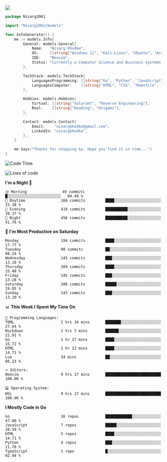 <!-- Banner -->

<img src="https://i.imgur.com/mz4ym1F.png" style="max-height:550px"/>

<!-- Coded Intro -->

```go
package Nisarg2061

import "Nisarg2061/models"

func InfoGenerator() {
	me := models.Info{
		General: models.General{
			Name:   "Nisarg Khodke",
			OS:     []string{"Windows 11", "Kali-Linux", "Ubuntu", "Arch Linux"},
			IDE:    "Neovim",
			Status: "Currently a Computer Science and Business Systems Student.",
		},

		TechStack: models.TechStack{
			LanguagesProgramming: []string{"Go", "Python", "JavaScript", "C"},
			LanguagesComputer:    []string{"HTML", "CSS", "Makefile", "Docker", "YAML", "JSON", "MARKDOWN"},
		},

		Hobbies: models.Hobbies{
			Virtual: []string{"Valorant", "Reverse Engineering"},
			Real:    []string{"Reading", "Origami"},
		},

		Contact: models.Contact{
			Email:    "nisargkhodke@gmail.com",
			LinkedIn: "nisargkhodke",
		},
	}

	me.Says("Thanks for stopping by. Hope you find it in time...")
}
```
<!--START_SECTION:waka-->
![Code Time](http://img.shields.io/badge/Code%20Time-14%20hrs%2047%20mins-blue)

![Lines of code](https://img.shields.io/badge/From%20Hello%20World%20I%27ve%20Written-5.8%20million%20lines%20of%20code-blue)

**I'm a Night 🦉** 

```text
🌞 Morning                49 commits          █░░░░░░░░░░░░░░░░░░░░░░░░   04.49 % 
🌆 Daytime                168 commits         ████░░░░░░░░░░░░░░░░░░░░░   15.38 % 
🌃 Evening                419 commits         ██████████░░░░░░░░░░░░░░░   38.37 % 
🌙 Night                  456 commits         ██████████░░░░░░░░░░░░░░░   41.76 % 
```
📅 **I'm Most Productive on Saturday** 

```text
Monday                   194 commits         ████░░░░░░░░░░░░░░░░░░░░░   17.77 % 
Tuesday                  90 commits          ██░░░░░░░░░░░░░░░░░░░░░░░   08.24 % 
Wednesday                143 commits         ███░░░░░░░░░░░░░░░░░░░░░░   13.10 % 
Thursday                 169 commits         ████░░░░░░░░░░░░░░░░░░░░░   15.48 % 
Friday                   145 commits         ███░░░░░░░░░░░░░░░░░░░░░░   13.28 % 
Saturday                 208 commits         █████░░░░░░░░░░░░░░░░░░░░   19.05 % 
Sunday                   143 commits         ███░░░░░░░░░░░░░░░░░░░░░░   13.10 % 
```


📊 **This Week I Spent My Time On** 

```text
💬 Programming Languages: 
TOML                     2 hrs 34 mins       ███████░░░░░░░░░░░░░░░░░░   27.64 % 
Markdown                 2 hrs 7 mins        ██████░░░░░░░░░░░░░░░░░░░   22.91 % 
Go                       1 hr 27 mins        ████░░░░░░░░░░░░░░░░░░░░░   15.72 % 
HTML                     1 hr 22 mins        ████░░░░░░░░░░░░░░░░░░░░░   14.71 % 
Lua                      34 mins             ██░░░░░░░░░░░░░░░░░░░░░░░   06.23 % 

🔥 Editors: 
Neovim                   9 hrs 17 mins       █████████████████████████   100.00 % 

💻 Operating System: 
WSL                      9 hrs 17 mins       █████████████████████████   100.00 % 
```

**I Mostly Code in Go** 

```text
Go                       16 repos            ████████████░░░░░░░░░░░░░   47.06 % 
JavaScript               7 repos             █████░░░░░░░░░░░░░░░░░░░░   20.59 % 
HTML                     5 repos             ████░░░░░░░░░░░░░░░░░░░░░   14.71 % 
Python                   4 repos             ███░░░░░░░░░░░░░░░░░░░░░░   11.76 % 
TypeScript               1 repo              █░░░░░░░░░░░░░░░░░░░░░░░░   02.94 % 
```




<!--END_SECTION:waka-->
